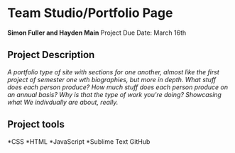 # Team Studio/Portfolio Page
**Simon Fuller and Hayden Main**
Project Due Date: March 16th

## Project Description
*A portfolio type of site with sections for one another, almost like the first project of semester one wth biographies, but more in depth. What stuff does each person produce? How much stuff does each person produce on an annual basis? Why is that the type of work you're doing? Showcasing what We indivdually are about, really.*

## Project tools
*CSS
*HTML
*JavaScript
*Sublime Text
GitHub
